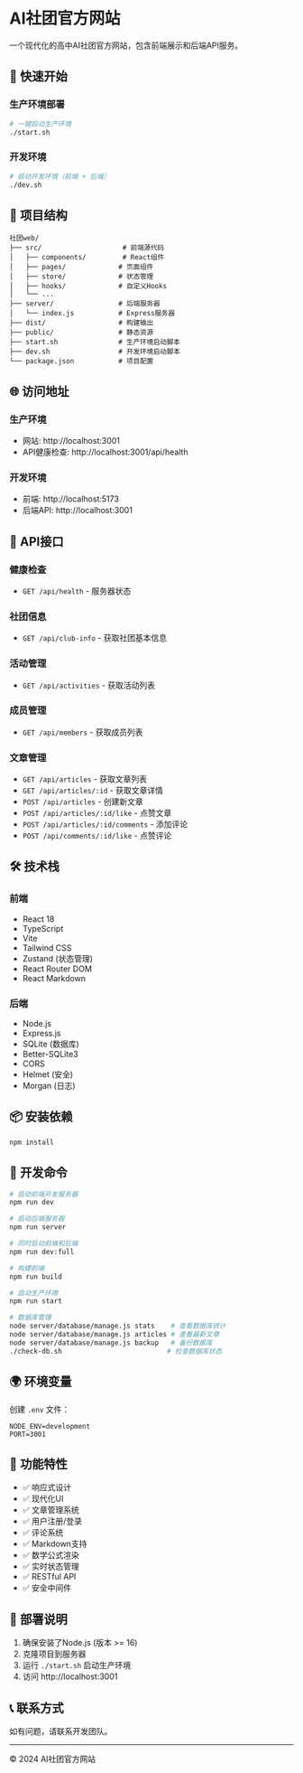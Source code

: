 # AI社团官方网站

一个现代化的高中AI社团官方网站，包含前端展示和后端API服务。

## 🚀 快速开始

### 生产环境部署
```bash
# 一键启动生产环境
./start.sh
```

### 开发环境
```bash
# 启动开发环境（前端 + 后端）
./dev.sh
```

## 📁 项目结构

```
社团web/
├── src/                    # 前端源代码
│   ├── components/         # React组件
│   ├── pages/             # 页面组件
│   ├── store/             # 状态管理
│   ├── hooks/             # 自定义Hooks
│   └── ...
├── server/                # 后端服务器
│   └── index.js           # Express服务器
├── dist/                  # 构建输出
├── public/                # 静态资源
├── start.sh               # 生产环境启动脚本
├── dev.sh                 # 开发环境启动脚本
└── package.json           # 项目配置
```

## 🌐 访问地址

### 生产环境
- 网站: http://localhost:3001
- API健康检查: http://localhost:3001/api/health

### 开发环境
- 前端: http://localhost:5173
- 后端API: http://localhost:3001

## 📡 API接口

### 健康检查
- `GET /api/health` - 服务器状态

### 社团信息
- `GET /api/club-info` - 获取社团基本信息

### 活动管理
- `GET /api/activities` - 获取活动列表

### 成员管理
- `GET /api/members` - 获取成员列表

### 文章管理
- `GET /api/articles` - 获取文章列表
- `GET /api/articles/:id` - 获取文章详情
- `POST /api/articles` - 创建新文章
- `POST /api/articles/:id/like` - 点赞文章
- `POST /api/articles/:id/comments` - 添加评论
- `POST /api/comments/:id/like` - 点赞评论

## 🛠️ 技术栈

### 前端
- React 18
- TypeScript
- Vite
- Tailwind CSS
- Zustand (状态管理)
- React Router DOM
- React Markdown

### 后端
- Node.js
- Express.js
- SQLite (数据库)
- Better-SQLite3
- CORS
- Helmet (安全)
- Morgan (日志)

## 📦 安装依赖

```bash
npm install
```

## 🔧 开发命令

```bash
# 启动前端开发服务器
npm run dev

# 启动后端服务器
npm run server

# 同时启动前端和后端
npm run dev:full

# 构建前端
npm run build

# 启动生产环境
npm run start

# 数据库管理
node server/database/manage.js stats    # 查看数据库统计
node server/database/manage.js articles # 查看最新文章
node server/database/manage.js backup   # 备份数据库
./check-db.sh                          # 检查数据库状态
```

## 🌍 环境变量

创建 `.env` 文件：
```
NODE_ENV=development
PORT=3001
```

## 📝 功能特性

- ✅ 响应式设计
- ✅ 现代化UI
- ✅ 文章管理系统
- ✅ 用户注册/登录
- ✅ 评论系统
- ✅ Markdown支持
- ✅ 数学公式渲染
- ✅ 实时状态管理
- ✅ RESTful API
- ✅ 安全中间件

## 🚀 部署说明

1. 确保安装了Node.js (版本 >= 16)
2. 克隆项目到服务器
3. 运行 `./start.sh` 启动生产环境
4. 访问 http://localhost:3001

## 📞 联系方式

如有问题，请联系开发团队。

---
© 2024 AI社团官方网站
